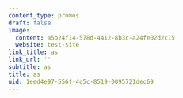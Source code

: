 ```yaml
---
content_type: promos
draft: false
image:
  content: a5b24f14-578d-4412-8b3c-a24fe02d2c15
  website: test-site
link_title: as
link_url: ''
subtitle: as
title: as
uid: 1eed4e97-556f-4c5c-8519-0095721dec69
---
```

